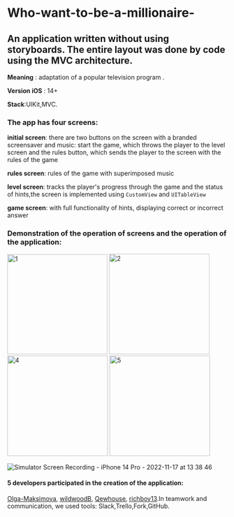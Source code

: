 # Who-want-to-be-a-millionaire-

## An application written without using storyboards. The entire layout was done by code using the MVC architecture.

**Meaning** : adaptation of a popular television program .

**Version iOS** : 14+

**Stack**:UIKit,MVC.


### The app has four screens:

**initial screen**: there are two buttons on the screen with a branded screensaver and music: start the game, which throws the player to the level screen and the rules button, which sends the player to the screen with the rules of the game

**rules screen**: rules of the game with superimposed music

**level screen**: tracks the player's progress through the game and the status of hints,the screen is implemented using ``CustomView`` and ``UITableView``

**game screen**: with full functionality of hints, displaying correct or incorrect answer

### Demonstration of the operation of screens and the operation of the application:

<img width="229" alt="1" src="https://user-images.githubusercontent.com/110721351/202409291-9edf65fe-c7e4-4064-873e-af7b1c8b9956.png"> <img width="230" alt="2" src="https://user-images.githubusercontent.com/110721351/202409325-69f4d522-ef75-4e06-8ac2-7ed03a8d3b90.png">
<img width="230" alt="4" src="https://user-images.githubusercontent.com/110721351/202409453-5a56a662-a837-4490-8944-4d13f0a79916.png">
<img width="230" alt="5" src="https://user-images.githubusercontent.com/110721351/202409785-11a43d94-6615-4726-8196-ec132632f94d.png">

![Simulator Screen Recording - iPhone 14 Pro - 2022-11-17 at 13 38 46](https://user-images.githubusercontent.com/110721351/202414378-cef9fc7e-bf89-40dc-a187-7133fc3beada.gif)

#### 5 developers participated in the creation of the application:
[Olga-Maksimova](https://github.com/Olga-Maksimova), [wildwoodB](https://github.com/wildwoodB), [Qewhouse](https://github.com/Qewhouse), 
[richboy13](https://github.com/richboy13).In teamwork and communication, we used tools: Slack,Trello,Fork,GitHub.












